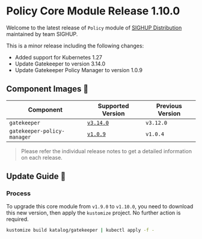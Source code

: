 # Policy Core Module Release 1.10.0

Welcome to the latest release of `Policy` module of [SIGHUP Distribution](https://github.com/sighupio/distribution) maintained by team SIGHUP.

This is a minor release including the following changes:

- Added support for Kubernetes 1.27
- Update Gatekeeper to version 3.14.0
- Update Gatekeeper Policy Manager to version 1.0.9

## Component Images 🚢

| Component                   | Supported Version                                                                     | Previous Version |
| --------------------------- | ------------------------------------------------------------------------------------- | ---------------- |
| `gatekeeper`                | [`v3.14.0`](https://github.com/open-policy-agent/gatekeeper/releases/tag/v3.14.0)     | `v3.12.0`        |
| `gatekeeper-policy-manager` | [`v1.0.9`](https://github.com/sighupio/gatekeeper-policy-manager/releases/tag/v1.0.9) | `v1.0.4`        |

> Please refer the individual release notes to get a detailed information on each release.

## Update Guide 🦮

### Process

To upgrade this core module from `v1.9.0` to `v1.10.0`, you need to download this new version, then apply the `kustomize` project. No further action is required.

```bash
kustomize build katalog/gatekeeper | kubectl apply -f -
```
